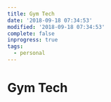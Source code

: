 ```yaml
---
title: Gym Tech
date: '2018-09-18 07:34:53'
modified: '2018-09-18 07:34:53'
complete: false
inprogress: true
tags:
  - personal
---
```

# Gym Tech

